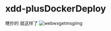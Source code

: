 # xdd-plusDockerDeploy
瞎抄的 就这样了
![webwxgetmsgimg](https://user-images.githubusercontent.com/17333169/140076828-451b6fd8-2c82-460c-8514-a987f32ea288.jpg)
